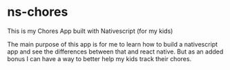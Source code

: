 # ns-chores
This is my Chores App built with Nativescript (for my kids) 

The main purpose of this app is for me to learn how to build a nativescript app and see the differences between that and react native. But as an added bonus I can have a way to better help my kids track their chores. 

